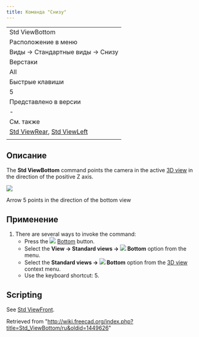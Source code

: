 ```yaml
---
title: Команда "Снизу"
---
```

|  |
| --- |
| Std ViewBottom |
| Расположение в меню |
| Виды → Стандартные виды → Снизу |
| Верстаки |
| All |
| Быстрые клавиши |
| 5 |
| Представлено в версии |
| - |
| См. также |
| [Std ViewRear](/Std_ViewRear/ru "Std ViewRear/ru"), [Std ViewLeft](/Std_ViewLeft/ru "Std ViewLeft/ru") |
|  |

## Описание

The **Std ViewBottom** command points the camera in the active [3D view](/3D_view "3D view") in the direction of the positive Z axis.

![](/images/FreeCAD_views_rear.svg)

Arrow 5 points in the direction of the bottom view

## Применение

1. There are several ways to invoke the command:
   * Press the ![](/images/Std_ViewBottom.svg) [Bottom](/Std_ViewBottom "Std ViewBottom") button.
   * Select the **View → Standard views → ![](/images/Std_ViewBottom.svg) Bottom** option from the menu.
   * Select the **Standard views → ![](/images/Std_ViewBottom.svg) Bottom** option from the [3D view](/3D_view "3D view") context menu.
   * Use the keyboard shortcut: 5.

## Scripting

See [Std ViewFront](/Std_ViewFront#Scripting "Std ViewFront").

Retrieved from "<http://wiki.freecad.org/index.php?title=Std_ViewBottom/ru&oldid=1449626>"